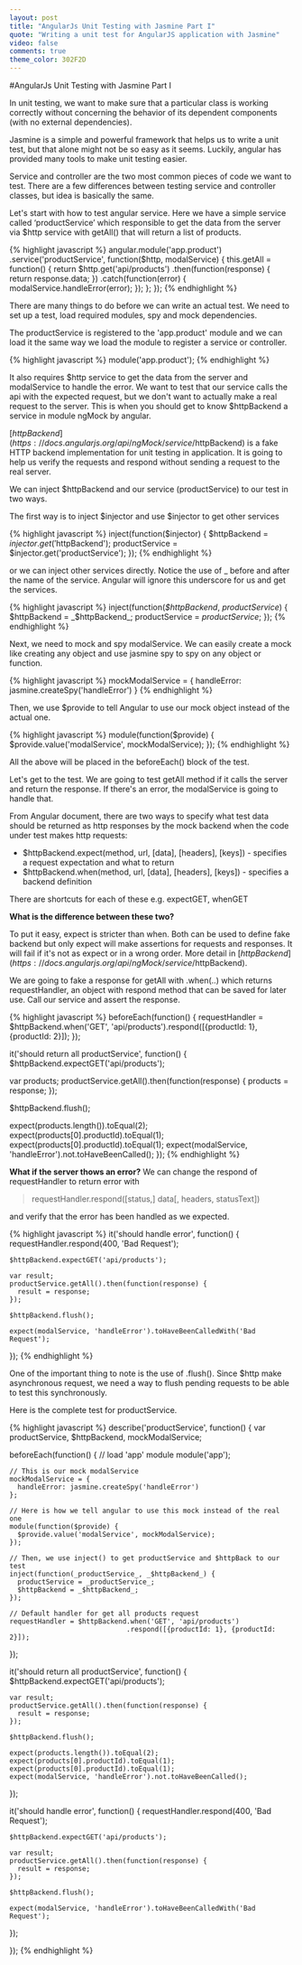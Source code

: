 ```yaml
---
layout: post
title: "AngularJs Unit Testing with Jasmine Part I"
quote: "Writing a unit test for AngularJS application with Jasmine"
video: false
comments: true
theme_color: 302F2D
---
```


#AngularJs Unit Testing with Jasmine Part I

In unit testing, we want to make sure that a particular class is working correctly without concerning the behavior of its dependent components (with no external dependencies). 

Jasmine is a simple and powerful framework that helps us to write a unit test, but that alone might not be so easy as it seems. Luckily, angular has provided many tools to make unit testing easier. 

Service and controller are the two most common pieces of code we want to test. There are a few differences between testing service and controller classes, but idea is basically the same. 

Let's start with how to test angular service. Here we have a simple service called ‘productService’ which responsible to get the data from the server via $http service with getAll() that will return a list of products.

{% highlight javascript %}
angular.module('app.product')
  .service('productService', function($http, modalService) {
    this.getAll = function() {
      return $http.get('api/products')
        .then(function(response) {
          return response.data;
        })
        .catch(function(error) {
          modalService.handleError(error);
        });
    };
});
{% endhighlight %}

There are many things to do before we can write an actual test. We need to set up a test, load required modules, spy and mock dependencies.

The productService is registered to the 'app.product' module and we can load it the same way we load the module to register a service or controller.


{% highlight javascript %}
module('app.product');
{% endhighlight %}


It also requires $http service to get the data from the server and modalService to handle the error. We want to test that our service calls the api with the expected request, but we don't want to actually make a real request to the server. This is when you should get to know $httpBackend a service in module ngMock by angular. 

[$httpBackend](https://docs.angularjs.org/api/ngMock/service/$httpBackend) is a fake HTTP backend implementation for unit testing in application. It is going to help us verify the requests and respond without sending a request to the real server. 

We can inject $httpBackend and our service (productService) to our test in two ways.

The first way is to inject $injector and use $injector to get other services

{% highlight javascript %}
inject(function($injector) {
  $httpBackend = $injector.get('$httpBackend');
  productService = $injector.get('productService');
});
{% endhighlight %}

or we can inject other services directly. Notice the use of _ before and after the name of the service. Angular will ignore this underscore for us and get the services.

{% highlight javascript %}
inject(function(_$httpBackend_, _productService_) {
  $httpBackend = _$httpBackend_;
  productService = _productService_;
});
{% endhighlight %}

Next, we need to mock and spy modalService. We can easily create a mock like creating any object and use jasmine spy to spy on any object or function. 

{% highlight javascript %}
mockModalService = {
  handleError: jasmine.createSpy('handleError')
}
{% endhighlight %}

Then, we use $provide to tell Angular to use our mock object instead of the actual one.

{% highlight javascript %}
module(function($provide) {
  $provide.value('modalService', mockModalService);
});
{% endhighlight %}

All the above will be placed in the beforeEach() block of the test.

Let's get to the test. We are going to test getAll method if it calls the server and return the response. If there's an error, the modalService is going to handle that. 

From Angular document, there are two ways to specify what test data should be returned as http responses by the mock backend when the code under test makes http requests:
 
* $httpBackend.expect(method, url, [data], [headers], [keys]) - specifies a request expectation and what to return
* $httpBackend.when(method, url, [data], [headers], [keys]) - specifies a backend definition

There are shortcuts for each of these e.g. expectGET, whenGET

**What is the difference between these two?**

To put it easy, expect is stricter than when. Both can be used to define fake backend but only expect will make assertions for requests and responses. It will fail if it's not as expect or in a wrong order. More detail in [$httpBackend](https://docs.angularjs.org/api/ngMock/service/$httpBackend).

We are going to fake a response for getAll with .when(..) which returns requestHandler, an object with respond method that can be saved for later use. Call our service and assert the response.

{% highlight javascript %}
beforeEach(function() {
  requestHandler = $httpBackend.when('GET', 'api/products').respond([{productId: 1}, {productId: 2}]);
});

it('should return all productService', function() {
  $httpBackend.expectGET('api/products');
  
  var products;
  productService.getAll().then(function(response) {
    products = response;
  });

  $httpBackend.flush();

  expect(products.length()).toEqual(2);
  expect(products[0].productId).toEqual(1);
  expect(products[0].productId).toEqual(1);
  expect(modalService, 'handleError').not.toHaveBeenCalled();
});
{% endhighlight %}

**What if the server thows an error?**
We can change the respond of requestHandler to return error with 

> requestHandler.respond([status,] data[, headers, statusText])

and verify that the error has been handled as we expected.

{% highlight javascript %}
it('should handle error', function() {
    requestHandler.respond(400, 'Bad Request');

    $httpBackend.expectGET('api/products');

    var result;
    productService.getAll().then(function(response) {
      result = response;
    });

    $httpBackend.flush();
    
    expect(modalService, 'handleError').toHaveBeenCalledWith('Bad Request');
  });
{% endhighlight %}

One of the important thing to note is the use of .flush(). Since $http make asynchronous request, we need a way to flush pending requests to be able to test this synchronously.

Here is the complete test for productService.

{% highlight javascript %}
describe('productService', function() {
  var productService, $httpBackend, mockModalService;

  beforeEach(function() {
    // load 'app' module
    module('app');

    // This is our mock modalService
    mockModalService = {
      handleError: jasmine.createSpy('handleError')
    };

    // Here is how we tell angular to use this mock instead of the real one
    module(function($provide) {
      $provide.value('modalService', mockModalService);
    });

    // Then, we use inject() to get productService and $httpBack to our test
    inject(function(_productService_, _$httpBackend_) {
      productService = _productService_;
      $httpBackend = _$httpBackend_;
    });

    // Default handler for get all products request
    requestHandler = $httpBackend.when('GET', 'api/products')
                                 .respond([{productId: 1}, {productId: 2}]);
  });

  it('should return all productService', function() {
    $httpBackend.expectGET('api/products');
    
    var result;
    productService.getAll().then(function(response) {
      result = response;
    });

    $httpBackend.flush();

    expect(products.length()).toEqual(2);
    expect(products[0].productId).toEqual(1);
    expect(products[0].productId).toEqual(1);
    expect(modalService, 'handleError').not.toHaveBeenCalled();
  });

  it('should handle error', function() {
    requestHandler.respond(400, 'Bad Request');

    $httpBackend.expectGET('api/products');

    var result;
    productService.getAll().then(function(response) {
      result = response;
    });

    $httpBackend.flush();
    
    expect(modalService, 'handleError').toHaveBeenCalledWith('Bad Request');
  });
  
});
{% endhighlight %}

